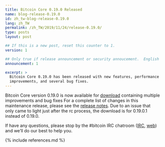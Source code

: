 ```yaml
---
title: Bitcoin Core 0.19.0 Released
name: blog-release-0.19.0
id: zh_tw-blog-release-0.19.0
lang: zh_TW
permalink: /zh_TW/2019/11/24/release-0.19.0/
type: posts
layout: post

## If this is a new post, reset this counter to 1.
version: 1

## Only true if release announcement or security annoucement.  English posts only
announcement: 1

excerpt: >
  Bitcoin Core 0.19.0 has been released with new features, performance
  improvements, and several bug fixes.
---
```

Bitcoin Core version 0.19.0 is now available for [download][download
page] containing multiple improvements and bug fixes For a complete list
of changes in this maintenance release, please see the [release
notes][]. Due to an issue that only came to light just after
the rc process, the download is for 0.19.0.1 instead of 0.19.0.

If have any questions, please stop by the #bitcoin IRC chatroom
([IRC][irc], [web][web irc]) and we’ll do our best to help you.

[release notes]: /en/releases/0.19.0.1/
[IRC]: irc://irc.freenode.net/bitcoin
[web irc]: https://webchat.freenode.net/?channels=bitcoin&uio=d4
[download page]: /zh_TW/download

{% include references.md %}
